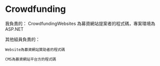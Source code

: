 # Crowdfunding
我負責的：
    CrowdfundingWebsites 為募資網站提案者的程式碼，專案環境為ASP.NET

其他組員負責的：

    Website為募資網站贊助者的程式碼
    
    CMS為募資網站平台方的程式碼
